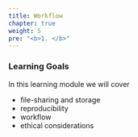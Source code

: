 ```yaml
---
title: Workflow
chapter: true
weight: 5
pre: "<b>1. </b>"
---
```


### Learning Goals

In this learning module we will cover

  - file-sharing and storage
  - reproducibility
  - workflow
  - ethical considerations
  
  
